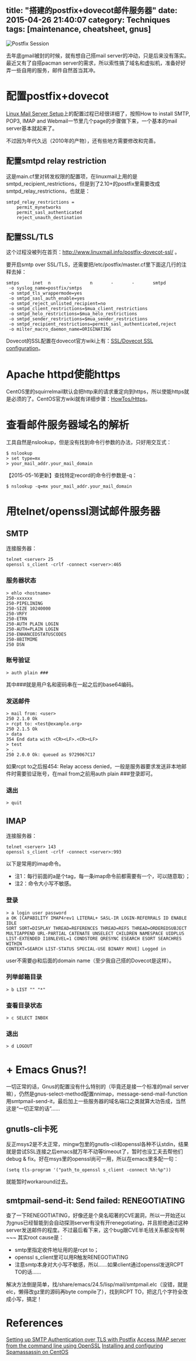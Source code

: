 title: "搭建的postfix+dovecot邮件服务器"
date: 2015-04-26 21:40:07
category: Techniques
tags: [maintenance, cheatsheet, gnus]
---

![Postfix Session](postfix-session.png)

去年底gmail被封的时候，就有想自己搭mail server的冲动，只是后来没有落实。最近又有了自搭pacman server的需求，所以索性搞了域名和虚拟机，准备好好弄一些自用的服务，邮件自然首当其冲。

# 配置postfix+dovecot

[Linux Mail Server Setup](http://www.linuxmail.info/)上的配置过程已经很详细了，按照How to install SMTP, POP3, IMAP and Webmail一节里几个page的步骤做下来，一个基本的mail server基本就起来了。

不过因为年代久远（2010年的产物），还有些地方需要修改和完善。

## 配置smtpd relay restriction

这是main.cf里对转发权限的配置项，在linuxmail上用的是smtpd\_recipient\_restrictions，但是到了2.10+的postfix里需要改成smtpd\_relay\_restrictions，也就是：

    smtpd_relay_restrictions =
	    permit_mynetworks
		permit_sasl_authenticated
		reject_unauth_destination

## 配置SSL/TLS

这个过程没被列在首页：http://www.linuxmail.info/postfix-dovecot-ssl/ 。

要开启smtp over SSL/TLS，还需要把/etc/postfix/master.cf里下面这几行的注释去掉：

    smtps     inet  n       -       n       -       -       smtpd
     -o syslog_name=postfix/smtps
     -o smtpd_tls_wrappermode=yes
     -o smtpd_sasl_auth_enable=yes
     -o smtpd_reject_unlisted_recipient=no
     -o smtpd_client_restrictions=$mua_client_restrictions
     -o smtpd_helo_restrictions=$mua_helo_restrictions
     -o smtpd_sender_restrictions=$mua_sender_restrictions
     -o smtpd_recipient_restrictions=permit_sasl_authenticated,reject
     -o milter_macro_daemon_name=ORIGINATING

Dovecot的SSL配置在dovecot官方wiki上有：[SSL/Dovecot SSL configuration](http://wiki2.dovecot.org/SSL/DovecotConfiguration)。

# Apache httpd使能https

CentOS里的squirrelmail默认会把http来的请求重定向到https，所以使能https就是必须的了。CentOS官方wiki就有详细步骤：[HowTos/Https](http://wiki.centos.org/HowTos/Https)。

# 查看邮件服务器域名的解析

工具自然是nslookup，但是没有找到命令行参数的办法，只好用交互式：

    $ nslookup
    > set type=mx
    > your_mail_addr.your_mail_domain

【2015-05-16更新】查找特定record的命令行参数是-q：

    $ nslookup -q=mx your_mail_addr.your_mail_domain

# 用telnet/openssl测试邮件服务器

## SMTP

连接服务器：

    telnet <server> 25
	openssl s_client -crlf -connect <server>:465

### 服务器状态

    > ehlo <hostname>
	250-xxxxxx
	250-PIPELINING
	250-SIZE 10240000
	250-VRFY
	250-ETRN
	250-AUTH PLAIN LOGIN
	250-AUTH=PLAIN LOGIN
	250-ENHANCEDSTATUSCODES
	250-8BITMIME
	250 DSN

### 账号验证

    > auth plain ###

其中###就是用户名和密码串在一起之后的base64编码。

### 发送邮件

    > mail from: <user>
	250 2.1.0 Ok
	> rcpt to: <test@example.org>
	250 2.1.5 Ok
	> data
	354 End data with <CR><LF>.<CR><LF>
	> test
	> .
	250 2.0.0 Ok: queued as 9729067C17

如果rcpt to之后报454: Relay access denied，一般是服务器要求发送非本地邮件时需要验证账号，在mail from之前用auth plain ###登录即可。

### 退出

    > quit

## IMAP

连接服务器：

    telnet <server> 143
	openssl s_client -crlf -connect <server>:993

以下是常用的imap命令。
* 注1：每行前面的a是个tag，每一条imap命令前都需要有一个，可以随意取）；
* 注2：命令大小写不敏感。

### 登录

    > a login user password
    a OK [CAPABILITY IMAP4rev1 LITERAL+ SASL-IR LOGIN-REFERRALS ID ENABLE IDLE
	SORT SORT=DISPLAY THREAD=REFERENCES THREAD=REFS THREAD=ORDEREDSUBJECT
	MULTIAPPEND URL-PARTIAL CATENATE UNSELECT CHILDREN NAMESPACE UIDPLUS
	LIST-EXTENDED I18NLEVEL=1 CONDSTORE QRESYNC ESEARCH ESORT SEARCHRES WITHIN
	CONTEXT=SEARCH LIST-STATUS SPECIAL-USE BINARY MOVE] Logged in

user不需要@和后面的domain name（至少我自己搭的Dovecot是这样）。

### 列举邮箱目录

    > b LIST "" "*"

### 查看目录状态

    > c SELECT INBOX

### 退出

    > d LOGOUT

# + Emacs Gnus?!

一切正常的话，Gnus的配置没有什么特别的（毕竟还是接一个标准的mail server嘛），仍然是gnus-select-method配置nnimap，message-send-mail-function用smtpmail-send-it，最后加上一些服务器的域名端口之类就算大功告成，当然这是“一切正常的话”……

## gnutls-cli卡死

反正msys2是不太正常，mingw包里的gnutls-cli和openssl各种不认stdin，结果就是尝试SSL连接之后emacs就万年不动等timeout了，暂时也没工夫去帮他们debug & fix。好在msys里的openssl尚可一用，所以在emacs里多配一句：

    (setq tls-program '("path_to_openssl s_client -connect %h:%p"))

就能暂时workaround过去。

## smtpmail-send-it: Send failed: RENEGOTIATING

查了一下RENEGOTIATING，好像还是个臭名昭著的CVE漏洞，所以一开始还以为gnus已经智能到会自动探测server有没有开renegotiating，并且拒绝通过这种server发送邮件的程度。不过最后看下来，这个bug跟CVE半毛钱关系都没有啊~~~ 其实root cause是：

* smtp里指定收件地址用的是rcpt to；
* openssl s_client里可以用R触发RENEGOTIATING
* 注意smtp本身对大小写不敏感，所以……如果client通过openssl发送RCPT TO的话……

解决方法倒是简单，找/share/emacs/24.5/lisp/mail/smtpmail.elc（没错，就是elc，懒得改gz里的源码再byte compile了），找到RCPT TO，把这几个字符全改成小写，搞定！

# References

[Setting up SMTP Authentication over TLS with Postfix](http://rene.bz/setting-smtp-authentication-over-tls-postfix/)
[Access IMAP server from the command line using OpenSSL](https://delog.wordpress.com/2011/05/10/access-imap-server-from-the-command-line-using-openssl/)
[Installing and configuring Spamassassin on CentOS](http://www.rackspace.com/knowledge_center/article/installing-and-configuring-spamassassin-on-centos)
